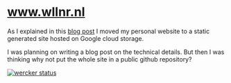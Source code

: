 # www.wllnr.nl
As I explained in this [blog post](http://www.wllnr.nl/blog/2016/02/moved-to-static-website/) I moved my personal website to a static generated site hosted on Google cloud storage.

I was planning on writing a blog post on the technical details. But then I was thinking why not put the whole site in a public github repository?

[![wercker status](https://app.wercker.com/status/944fb3b6068bd652061a22e1343eaba9/m/master "wercker status")](https://app.wercker.com/project/bykey/944fb3b6068bd652061a22e1343eaba9)
